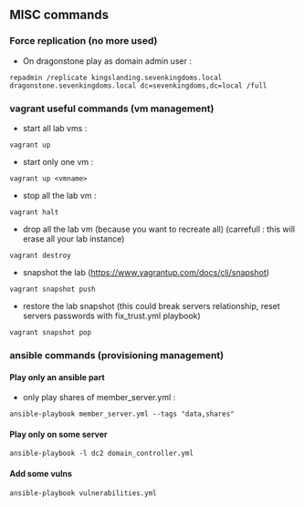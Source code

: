 ## MISC commands

### Force replication (no more used)

- On dragonstone play as domain admin user :
```
repadmin /replicate kingslanding.sevenkingdoms.local dragonstone.sevenkingdoms.local dc=sevenkingdoms,dc=local /full
```

### vagrant useful commands (vm management)

- start all lab vms :
```
vagrant up
```

- start only one vm :
```
vagrant up <vmname>
```

- stop all the lab vm :
```
vagrant halt
```

- drop all the lab vm (because you want to recreate all) (carrefull : this will erase all your lab instance)
```
vagrant destroy
```

- snapshot the lab (https://www.vagrantup.com/docs/cli/snapshot)
```
vagrant snapshot push
```

- restore the lab snapshot (this could break servers relationship, reset servers passwords with fix_trust.yml playbook)
```
vagrant snapshot pop
```

### ansible commands (provisioning management)
#### Play only an ansible part
- only play shares of member_server.yml :
```
ansible-playbook member_server.yml --tags "data,shares"
```

#### Play only on some server
```
ansible-playbook -l dc2 domain_controller.yml
```

#### Add some vulns
```
ansible-playbook vulnerabilities.yml
```

